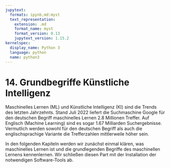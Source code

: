 ```yaml
---
jupytext:
  formats: ipynb,md:myst
  text_representation:
    extension: .md
    format_name: myst
    format_version: 0.13
    jupytext_version: 1.15.2
kernelspec:
  display_name: Python 3
  language: python
  name: python3
---
```


# 14. Grundbegriffe Künstliche Intelligenz

Maschinelles Lernen (ML) und Künstliche Intelligenz (KI) sind die Trends des
letzten Jahrzehnts. Stand Juli 2022 liefert die Suchmaschine Google für den
deutschen Begriff maschinelles Lernen 2.8 Millionen Treffer. Auf Englisch
(Machine Learning) sind es sogar 1.67 Milliarden Suchergebnisse. Vermutlich
werden sowohl für den deutschen Begriff als auch die englischsprachige Variante
die Trefferzahlen mittlerweile höher sein.

In den folgenden Kapiteln werden wir zunächst einmal klären, was maschinelles
Lernen ist und die grundlegenden Begriffe des maschinellen Lernens kennenlernen.
Wir schließen diesen Part mit der Installation der notwendigen Software-Tools
ab.
